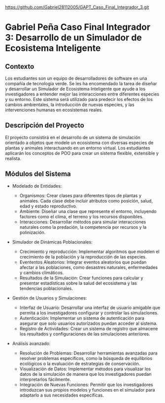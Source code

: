 https://github.com/Gabriel28112005/GAPT_Caso_Final_Integrador_3.git

# Gabriel Peña Caso Final Integrador 3: Desarrollo de un Simulador de Ecosistema Inteligente

## Contexto

Los estudiantes son un equipo de desarrolladores de software en una compañía de tecnología verde. Se les ha encomendado la tarea de diseñar y desarrollar un Simulador de Ecosistema Inteligente que ayude a los investigadores a entender mejor las interacciones entre diferentes especies y su entorno. Este sistema será utilizado para predecir los efectos de los cambios ambientales, la introducción de nuevas especies, y las intervenciones humanas en ecosistemas reales.

## Descripción del Proyecto

El proyecto consistirá en el desarrollo de un sistema de simulación orientado a objetos que modele un ecosistema con diversas especies de plantas y animales interactuando en un entorno virtual. Los estudiantes aplicarán los conceptos de POO para crear un sistema flexible, extensible y realista.

## Módulos del Sistema

- Modelado de Entidades:
    - Organismos: Crear clases para diferentes tipos de plantas y animales. Cada clase debe incluir atributos como posición, salud, edad y estado reproductivo.
    - Ambiente: Diseñar una clase que represente el entorno, incluyendo factores como el clima, el terreno y los recursos disponibles.
    - Interacciones: Desarrollar métodos para simular interacciones naturales como la predación, la competencia por recursos y la polinización.

- Simulador de Dinámicas Poblacionales:
    - Crecimiento y reproducción: Implementar algoritmos que modelen el crecimiento de la población y la reproducción de las especies.
    - Evententos Aleatorios: Integrar eventos aleatorios que puedan afectar a las poblaciones, como desastres naturales, enfermedades y cambios climáticos.
    - Resultados de la Simulación: Crear funciones para calcular y presentar estadísticas sobre la salud del ecosistema y las tendencias poblacionales.

- Gestión de Usuarios y Simulaciones:
    - Interfaz de Usuario: Desarrollar una interfaz de usuario amigable que permita a los investigadores configurar y controlar las simulaciones.
    - Autenticación: Implementar un sistema de autenticación para asegurar que solo usuarios autorizados puedan acceder al sistema.
    - Registro de Actividades: Crear un sistema de registro que almacene los resultados y configuraciones de las simulaciones anteriores.

- Análisis avanzado:
    - Resolución de Problemas: Desarrollar herramientas avanzadas para resolver problemas específicos, como la búsqueda de equilibrios ecológicos o la evaluación de estrategias de conservación.
    - Visualización de Datos: Implementar métodos para visualizar los datos de la simulación de manera que los investigadores puedan interpretarlos fácilmente.
    - Integración de Nuevas Funciones: Permitir que los investigadores introduzcan sus propios modelos y funciones en el simulador para adaptarlo a sus necesidades específicas.